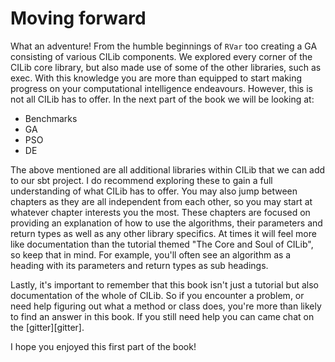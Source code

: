 # Moving forward

What an adventure!
From the humble beginnings of `RVar` too creating a GA consisting of various CILib components.
We explored every corner of the CILib core library, but also made use of some of the other libraries, such as exec.
With this knowledge you are more than equipped to start making progress on your computational intelligence endeavours.
However, this is not all CILib has to offer. In the next part of the book we will be looking at:

* Benchmarks
* GA
* PSO
* DE

The above mentioned are all additional libraries within CILib that we can add to our sbt project.
I do recommend exploring these to gain a full understanding of what CILib has to offer.
You may also jump between chapters as they are all independent from each other, so you may start at whatever chapter interests you the most.
These chapters are focused on providing an explanation of how to use the algorithms, their parameters and return types as well as any other library specifics.
At times it will feel more like documentation than the tutorial themed "The Core and Soul of CILib", so keep that in mind.
For example, you'll often see an algorithm as a heading with its parameters and return types as sub headings.

Lastly, it's important to remember that this book isn't just a tutorial but also documentation of the whole of CILib.
So if you encounter a problem, or need help figuring out what a method or class does, you're more than likely to find an answer in this book.
If you still need help you can came chat on the [gitter][gitter].

I hope you enjoyed this first part of the book!